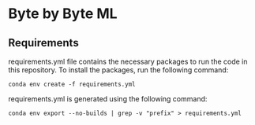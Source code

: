 # Byte by Byte ML

## Requirements
requirements.yml file contains the necessary packages to run the code in this repository. To install the packages, run the following command:
```
conda env create -f requirements.yml
```

requirements.yml is generated using the following command:
```
conda env export --no-builds | grep -v "prefix" > requirements.yml
```